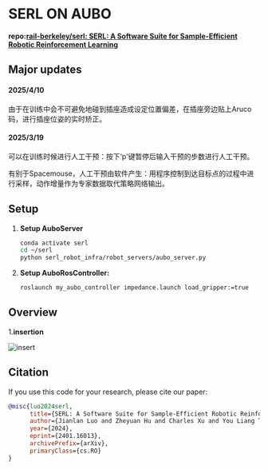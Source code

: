 # SERL ON AUBO

**repo:[rail-berkeley/serl: SERL: A Software Suite for Sample-Efficient Robotic Reinforcement Learning](https://github.com/rail-berkeley/serl)**

## Major updates
#### 2025/4/10
由于在训练中会不可避免地碰到插座造成设定位置偏差，在插座旁边贴上Aruco码，进行插座位姿的实时矫正。

#### 2025/3/19
可以在训练时候进行人工干预：按下‘p'键暂停后输入干预的步数进行人工干预。

有别于Spacemouse，人工干预由软件产生：用程序控制到达目标点的过程中进行采样，动作增量作为专家数据取代策略网络输出。

## Setup
1. **Setup AuboServer**
   
    ```bash
    conda activate serl
    cd ~/serl
    python serl_robot_infra/robot_servers/aubo_server.py
    ```
    
2. **Setup AuboRosController:**
   
    ```bash
    roslaunch my_aubo_controller impedance.launch load_gripper:=true
    ```

## Overview

1.**insertion**

![insert](./docs/images/insert.gif)

## Citation

If you use this code for your research, please cite our paper:

```bibtex
@misc{luo2024serl,
      title={SERL: A Software Suite for Sample-Efficient Robotic Reinforcement Learning},
      author={Jianlan Luo and Zheyuan Hu and Charles Xu and You Liang Tan and Jacob Berg and Archit Sharma and Stefan Schaal and Chelsea Finn and Abhishek Gupta and Sergey Levine},
      year={2024},
      eprint={2401.16013},
      archivePrefix={arXiv},
      primaryClass={cs.RO}
}
```
